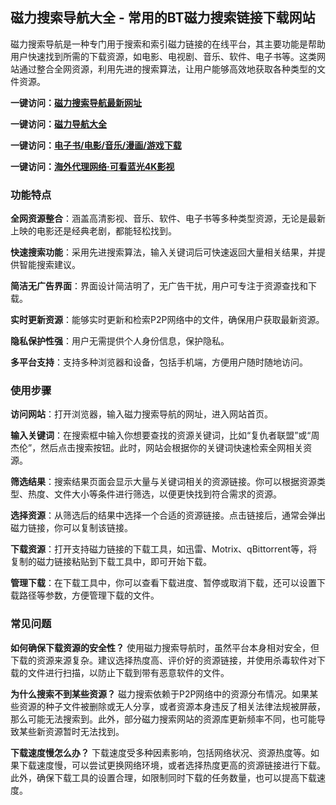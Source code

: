 <h2>磁力搜索导航大全 - 常用的BT磁力搜索链接下载网站</h2>
<p>磁力搜索导航是一种专门用于搜索和索引磁力链接的在线平台，其主要功能是帮助用户快速找到所需的下载资源，如电影、电视剧、音乐、软件、电子书等。这类网站通过整合全网资源，利用先进的搜索算法，让用户能够高效地获取各种类型的文件资源。</p>
<p><strong>一键访问：</strong><a href="https://cilisousuodaohang.litxdh.com"><strong>磁力搜索导航最新网址</strong></a></p>
<p><strong>一键访问：</strong><a href="https://cilisousuodaohang.litxdh.com"><strong>磁力导航大全</strong></a></p>
<p><strong>一键访问：</strong><a href="https://wangpanziyuan.pages.dev/"><strong>电子书/电影/音乐/漫画/游戏下载</strong></a></p>
<p><strong>一键访问：</strong><a href="http://ip.harmonylink.net/share/e82025"><strong>海外代理网络·可看蓝光4K影视</strong></a></p>
<h3><strong>功能特点</strong></h3>
<p><strong>全网资源整合</strong>：涵盖高清影视、音乐、软件、电子书等多种类型资源，无论是最新上映的电影还是经典老剧，都能轻松找到。</p>
<p><strong>快速搜索功能</strong>：采用先进搜索算法，输入关键词后可快速返回大量相关结果，并提供智能搜索建议。</p>
<p><strong>简洁无广告界面</strong>：界面设计简洁明了，无广告干扰，用户可专注于资源查找和下载。</p>
<p><strong>实时更新资源</strong>：能够实时更新和检索P2P网络中的文件，确保用户获取最新资源。</p>
<p><strong>隐私保护性强</strong>：用户无需提供个人身份信息，保护隐私。</p>
<p><strong>多平台支持</strong>：支持多种浏览器和设备，包括手机端，方便用户随时随地访问。</p>
<h3><strong>使用步骤</strong></h3>
<p><strong>访问网站</strong>：打开浏览器，输入磁力搜索导航的网址，进入网站首页。</p>
<p><strong>输入关键词</strong>：在搜索框中输入你想要查找的资源关键词，比如“复仇者联盟”或“周杰伦”，然后点击搜索按钮。此时，网站会根据你的关键词快速检索全网相关资源。</p>
<p><strong>筛选结果</strong>：搜索结果页面会显示大量与关键词相关的资源链接。你可以根据资源类型、热度、文件大小等条件进行筛选，以便更快找到符合需求的资源。</p>
<p><strong>选择资源</strong>：从筛选后的结果中选择一个合适的资源链接。点击链接后，通常会弹出磁力链接，你可以复制该链接。</p>
<p><strong>下载资源</strong>：打开支持磁力链接的下载工具，如迅雷、Motrix、qBittorrent等，将复制的磁力链接粘贴到下载工具中，即可开始下载。</p>
<p><strong>管理下载</strong>：在下载工具中，你可以查看下载进度、暂停或取消下载，还可以设置下载路径等参数，方便管理下载的文件。</p>
<h3><strong>常见问题</strong></h3>
<p><strong>如何确保下载资源的安全性？</strong> 使用磁力搜索导航时，虽然平台本身相对安全，但下载的资源来源复杂。建议选择热度高、评价好的资源链接，并使用杀毒软件对下载的文件进行扫描，以防止下载到带有恶意软件的文件。</p>
<p><strong>为什么搜索不到某些资源？</strong> 磁力搜索依赖于P2P网络中的资源分布情况。如果某些资源的种子文件被删除或无人分享，或者资源本身违反了相关法律法规被屏蔽，那么可能无法搜索到。此外，部分磁力搜索网站的资源库更新频率不同，也可能导致某些新资源暂时无法找到。</p>
<p><strong>下载速度慢怎么办？</strong> 下载速度受多种因素影响，包括网络状况、资源热度等。如果下载速度慢，可以尝试更换网络环境，或者选择热度更高的资源链接进行下载。此外，确保下载工具的设置合理，如限制同时下载的任务数量，也可以提高下载速度。</p>
